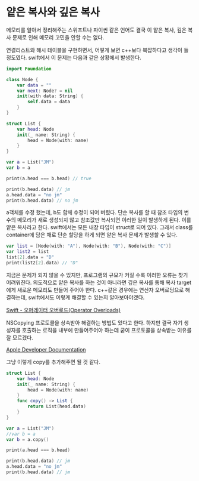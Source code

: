 # 얕은 복사와 깊은 복사

메모리를 알아서 정리해주는 스위프트나 파이썬 같은 언어도 결국 이 얕은 복사, 깊은 복사 문제로 인해 메모리 고민을 안할 수는 없다. 

연결리스트와 해시 테이블을 구현하면서, 어떻게 보면 c++보다 복잡하다고 생각이 들 정도였다. swift에서 이 문제는 다음과 같은 상황에서 발생한다. 

```swift
import Foundation

class Node {
    var data = ""
    var next: Node? = nil
    init(with data: String) {
        self.data = data
    }
}

struct List {
    var head: Node
    init(_ name: String) {
        head = Node(with: name)
    }
}

var a = List("JM")
var b = a

print(a.head === b.head) // true

print(b.head.data) // jm
a.head.data = "no jm"
print(b.head.data) // no jm
```

a객체를 수정 했는데, b도 함께 수정이 되어 버렸다. 단순 복사를 할 때 참조 타입의 변수의 메모리가 새로 생성되지 않고 참조값만 복사되면 이러한 일이 발생하게 된다. 이를 얕은 복사라고 한다.  swift에서는 모든 내장 타입이 struct로 되어 있다. 그래서 class를 container에 담은 채로 단순 할당을 하게 되면 얕은 복사 문제가 발생할 수 있다. 

```swift
var list = [Node(with: "A"), Node(with: "B"), Node(with: "C")]
var list2 = list
list[2].data = "D"
print(list2[2].data) // "D"
```

지금은 문제가 되지 않을 수 있지만, 프로그램의 규모가 커질 수록 이러한 오류는 찾기 어려워진다. 의도적으로 얕은 복사를 하는 것이 아니라면 깊은 복사를 통해 복사 target에게 새로운 메모리도 만들어 주어야 한다. c++같은 경우에는 연산자 오버로딩으로 해결하는데, swift에서도 이렇게 해결할 수 있는지 알아보아야겠다.

[Swift - 오퍼레이터 오버로드(Operator Overloads)](http://seorenn.blogspot.com/2014/06/swift-operator-overloads.html)

NSCopying 프로토콜을 상속받아 해결하는 방법도 있다고 한다. 하지만 결국 자기 생성자를 호출하는 로직을 내부에 만들어주어야 하는데 굳이 프로토콜을 상속받는 이유를 잘 모르겠다. 

[Apple Developer Documentation](https://developer.apple.com/documentation/objectivec/nsobject/1418807-copy)

그냥 이렇게 copy를 추가해주면 될 것 같다. 

```swift
struct List {
    var head: Node
    init(_ name: String) {
        head = Node(with: name)
    }
    func copy() -> List {
        return List(head.data)
    }
}

var a = List("JM")
//var b = a
var b = a.copy()

print(a.head === b.head)

print(b.head.data) // jm
a.head.data = "no jm"
print(b.head.data) // jm
```